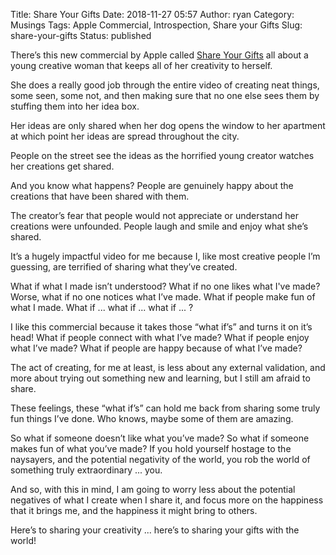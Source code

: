 Title: Share Your Gifts
Date: 2018-11-27 05:57
Author: ryan
Category: Musings
Tags: Apple Commercial, Introspection, Share your Gifts
Slug: share-your-gifts
Status: published

There’s this new commercial by Apple called [Share Your Gifts](https://youtu.be/3dJCroCMBPM) all about a young creative woman that keeps all of her creativity to herself.

She does a really good job through the entire video of creating neat things, some seen, some not, and then making sure that no one else sees them by stuffing them into her idea box.

Her ideas are only shared when her dog opens the window to her apartment at which point her ideas are spread throughout the city.

People on the street see the ideas as the horrified young creator watches her creations get shared.

And you know what happens? People are genuinely happy about the creations that have been shared with them.

The creator’s fear that people would not appreciate or understand her creations were unfounded. People laugh and smile and enjoy what she’s shared.

It’s a hugely impactful video for me because I, like most creative people I’m guessing, are terrified of sharing what they’ve created.

What if what I made isn’t understood? What if no one likes what I've made? Worse, what if no one notices what I’ve made. What if people make fun of what I made. What if ... what if ... what if ... ?

I like this commercial because it takes those “what if’s” and turns it on it’s head! What if people connect with what I’ve made? What if people enjoy what I’ve made? What if people are happy because of what I’ve made?

The act of creating, for me at least, is less about any external validation, and more about trying out something new and learning, but I still am afraid to share.

These feelings, these “what if’s” can hold me back from sharing some truly fun things I’ve done. Who knows, maybe some of them are amazing.

So what if someone doesn’t like what you’ve made? So what if someone makes fun of what you’ve made? If you hold yourself hostage to the naysayers, and the potential negativity of the world, you rob the world of something truly extraordinary ... you.

And so, with this in mind, I am going to worry less about the potential negatives of what I create when I share it, and focus more on the happiness that it brings me, and the happiness it might bring to others.

Here’s to sharing your creativity ... here’s to sharing your gifts with the world!
